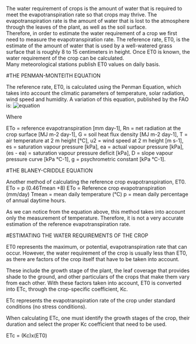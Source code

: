 The water requirement of crops is the amount of water that is required to meet the evapotranspiration rate so that crops may thrive. The evapotranspiration rate is the amount of water that is lost to the atmosphere through the leaves of the plant, as well as the soil surface.
</br>
Therefore, in order to estimate the water requirement of a crop we first need to measure the evapotranspiration rate. The reference rate, ET0, is the estimate of the amount of water that is used by a well-watered grass surface that is roughly 8 to 15 centimeters in height. Once ET0 is known, the water requirement of the crop can be calculated.
</br> 
Many meteorological stations publish ET0  values on daily basis.

#THE PENMAN-MONTEITH EQUATION

The reference rate, ET0, is calculated using the Penman Equation, which takes into account the climatic parameters of temperature, solar radiation, wind speed and humidity.
A variation of this equation, published by the FAO is:
![equation](http://www.smart-fertilizer.com/Cms_Data/Contents/smart-eng/Media/Articlephotos/penmann-equation.jpg)

Where
 
ETo =  reference evapotranspiration [mm day-1],
Rn =  net radiation at the crop surface [MJ m-2 day-1],
G =  soil heat flux density [MJ m-2 day-1],
T =  air temperature at 2 m height [°C],
u2 = wind speed at 2 m height [m s-1],
es =  saturation vapour pressure [kPa],
ea =  actual vapour pressure [kPa],
(es - ea) =  saturation vapour pressure deficit [kPa],
D =  slope vapour pressure curve [kPa °C-1],
g =  psychrometric constant [kPa °C-1].


#THE BLANEY-CRIDDLE EQUATION

Another method of calculating the reference crop evapotranspiration, ET0.
ETo = p (0.46Tmean +8)
ETo = Reference crop evapotranspiration (mm/day)
Tmean = mean daily temperature (°C)
p = mean daily percentage of annual daytime hours.
 
As we can notice from the equation above, this method takes into account only the measurement of temperature. Therefore, it is not a very accurate estimation of the reference evapotranspiration rate.

#ESTIMATING THE WATER REQUIREMENTS OF THE CROP

ET0 represents the maximum, or potential, evapotranspiration rate that can occur. However, the water requirement of the crop is usually less than ET0, as there are factors of the crop itself that have to be taken into account.
 
These include the growth stage of the plant, the leaf coverage that provides shade to the ground, and other particulars of the crops that make them vary from each other. With these factors taken into account, ET0 is converted into ETc, through the crop-specific coefficient, Kc.
 
ETc represents the evapotranspiration rate of the crop under standard conditions (no stress conditions).
 
When calculating ETc, one must identify the growth stages of the crop, their duration and select the proper Kc coefficient that need to be used.
 
ETc = (Kc)x(ET0)

